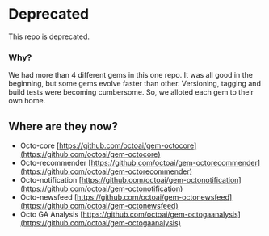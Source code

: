 # Deprecated #

This repo is deprecated. 

### Why?

We had more than 4 different gems in this one repo. It was all good in the beginning, but some gems evolve faster than other. Versioning, tagging and build tests were becoming cumbersome. So, we alloted each gem to their own home.

## Where are they now?

- Octo-core [https://github.com/octoai/gem-octocore](https://github.com/octoai/gem-octocore)
- Octo-recommender [https://github.com/octoai/gem-octorecommender](https://github.com/octoai/gem-octorecommender)
- Octo-notification [https://github.com/octoai/gem-octonotification](https://github.com/octoai/gem-octonotification)
- Octo-newsfeed [https://github.com/octoai/gem-octonewsfeed](https://github.com/octoai/gem-octonewsfeed)
- Octo GA Analysis [https://github.com/octoai/gem-octogaanalysis](https://github.com/octoai/gem-octogaanalysis)

